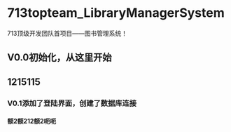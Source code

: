 # 713topteam_LibraryManagerSystem
713顶级开发团队首项目——图书管理系统！

## V0.0初始化，从这里开始
## 1215115
### V0.1添加了登陆界面，创建了数据库连接
#### 额2额212额2呃呃
